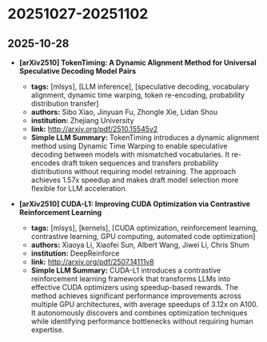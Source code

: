 # 20251027-20251102

## 2025-10-28

- **[arXiv2510] TokenTiming: A Dynamic Alignment Method for Universal Speculative
  Decoding Model Pairs**
  - **tags:** [mlsys], [LLM inference], [speculative decoding, vocabulary alignment, dynamic time warping, token re-encoding, probability distribution transfer]
  - **authors:** Sibo Xiao, Jinyuan Fu, Zhongle Xie, Lidan Shou
  - **institution:** Zhejiang University
  - **link:** http://arxiv.org/pdf/2510.15545v2
  - **Simple LLM Summary:** TokenTiming introduces a dynamic alignment method using Dynamic Time Warping to enable speculative decoding between models with mismatched vocabularies. It re-encodes draft token sequences and transfers probability distributions without requiring model retraining. The approach achieves 1.57x speedup and makes draft model selection more flexible for LLM acceleration.

- **[arXiv2510] CUDA-L1: Improving CUDA Optimization via Contrastive Reinforcement
  Learning**
  - **tags:** [mlsys], [kernels], [CUDA optimization, reinforcement learning, contrastive learning, GPU computing, automated code optimization]
  - **authors:** Xiaoya Li, Xiaofei Sun, Albert Wang, Jiwei Li, Chris Shum
  - **institution:** DeepReinforce
  - **link:** http://arxiv.org/pdf/2507.14111v8
  - **Simple LLM Summary:** CUDA-L1 introduces a contrastive reinforcement learning framework that transforms LLMs into effective CUDA optimizers using speedup-based rewards. The method achieves significant performance improvements across multiple GPU architectures, with average speedups of 3.12x on A100. It autonomously discovers and combines optimization techniques while identifying performance bottlenecks without requiring human expertise.
